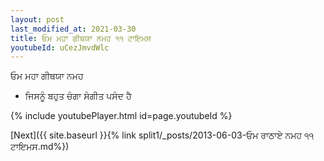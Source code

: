 ```yaml
---
layout: post
last_modified_at: 2021-03-30
title: ਓਮ ਮਹਾ ਗੀਥਯਾ ਨਮਹ ੧੧ ਟਾਇਮਸ
youtubeId: uCezJmvdWlc
---
```

 
 
 ਓਮ ਮਹਾ ਗੀਥਯਾ ਨਮਹ  
 
 -  ਜਿਸਨੂੰ ਬਹੁਤ ਚੰਗਾ ਸੰਗੀਤ ਪਸੰਦ ਹੈ 
 
  
 
  
 
 
 
 
 
 


{% include youtubePlayer.html id=page.youtubeId %}
 
[Next]({{ site.baseurl }}{% link  split1/_posts/2013-06-03-ਓਮ ਰਾਠਾਏ ਨਮਹ ੧੧ ਟਾਇਮਸ.md%})
 
